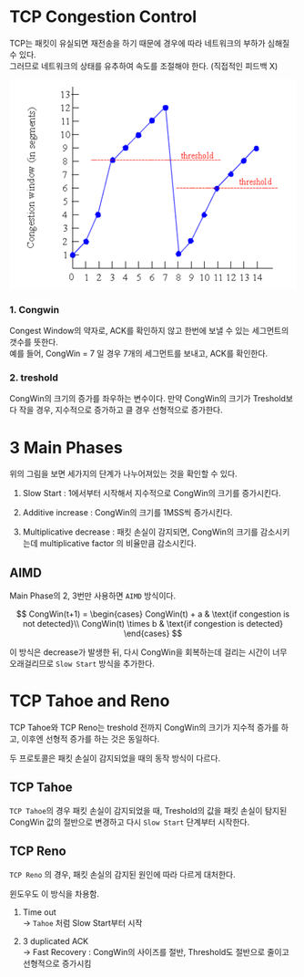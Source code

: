 <!-- @format -->

# TCP Congestion Control

TCP는 패킷이 유실되면 재전송을 하기 때문에 경우에 따라 네트워크의 부하가 심해질 수 있다.  
그러므로 네트워크의 상태를 유추하여 속도를 조절해야 한다. (직접적인 피드백 X)

![tcp-congestion-control](img/tcp-congestion-control.png)

### 1. Congwin

Congest Window의 약자로, ACK를 확인하지 않고 한번에 보낼 수 있는 세그먼트의 갯수를 뜻한다.  
예를 들어, CongWin = 7 일 경우 7개의 세그먼트를 보내고, ACK를 확인한다.

### 2. treshold

CongWin의 크기의 증가를 좌우하는 변수이다. 만약 CongWin의 크기가 Treshold보다 작을 경우, 지수적으로 증가하고 클 경우 선형적으로 증가한다.

# 3 Main Phases

위의 그림을 보면 세가지의 단계가 나누어져있는 것을 확인할 수 있다.

1. Slow Start : 1에서부터 시작해서 지수적으로 CongWin의 크기를 증가시킨다.

2. Additive increase : CongWin의 크기를 1MSS씩 증가시킨다.

3. Multiplicative decrease : 패킷 손실이 감지되면, CongWin의 크기를 감소시키는데 multiplicative factor 의 비율만큼 감소시킨다.

## AIMD

Main Phase의 2, 3번만 사용하면 `AIMD` 방식이다.

$$
CongWin(t+1) =
    \begin{cases}
      CongWin(t) + a & \text{if congestion is not detected}\\
      CongWin(t) \times b & \text{if congestion is detected}
    \end{cases}
$$

이 방식은 decrease가 발생한 뒤, 다시 CongWin을 회복하는데 걸리는 시간이 너무 오래걸리므로 `Slow Start` 방식을 추가한다.

# TCP Tahoe and Reno

TCP Tahoe와 TCP Reno는 treshold 전까지 CongWin의 크기가 지수적 증가를 하고, 이후엔 선형적 증가를 하는 것은 동일하다.

두 프로토콜은 패킷 손실이 감지되었을 때의 동작 방식이 다르다.

## TCP Tahoe

`TCP Tahoe`의 경우 패킷 손실이 감지되었을 때, Treshold의 값을 패킷 손실이 탐지된 CongWin 값의 절반으로 변경하고 다시 `Slow Start` 단계부터 시작한다.

## TCP Reno

`TCP Reno` 의 경우, 패킷 손실의 감지된 원인에 따라 다르게 대처한다.

윈도우도 이 방식을 차용함.

1. Time out  
   -> `Tahoe` 처럼 Slow Start부터 시작

2. 3 duplicated ACK  
   -> Fast Recovery : CongWin의 사이즈를 절반, Threshold도 절반으로 줄이고 선형적으로 증가시킴
